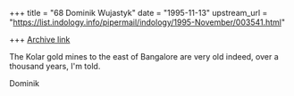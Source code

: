 +++
title = "68 Dominik Wujastyk"
date = "1995-11-13"
upstream_url = "https://list.indology.info/pipermail/indology/1995-November/003541.html"

+++
[Archive link](https://list.indology.info/pipermail/indology/1995-November/003541.html)

The Kolar gold mines to the east of Bangalore are very old indeed, over
a thousand years, I'm told.

Dominik






